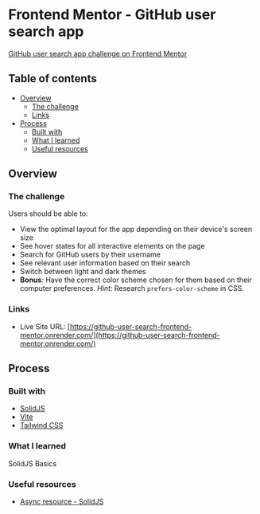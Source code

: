 # Frontend Mentor - GitHub user search app

[GitHub user search app challenge on Frontend Mentor](https://www.frontendmentor.io/challenges/github-user-search-app-Q09YOgaH6/)

## Table of contents

- [Overview](#overview)
  - [The challenge](#the-challenge)
  - [Links](#links)
- [Process](#my-process)
  - [Built with](#built-with)
  - [What I learned](#what-i-learned)
  - [Useful resources](#useful-resources)

## Overview

### The challenge

Users should be able to:

- View the optimal layout for the app depending on their device's screen size
- See hover states for all interactive elements on the page
- Search for GitHub users by their username
- See relevant user information based on their search
- Switch between light and dark themes
- **Bonus**: Have the correct color scheme chosen for them based on their computer preferences. _Hint_: Research `prefers-color-scheme` in CSS.

### Links

- Live Site URL: [https://github-user-search-frontend-mentor.onrender.com/](https://github-user-search-frontend-mentor.onrender.com/)

## Process

### Built with

- [SolidJS](https://www.solidjs.com/)
- [Vite](https://vitejs.dev/)
- [Tailwind CSS](https://tailwindcss.com/)

### What I learned

SolidJS Basics

### Useful resources

- [Async resource - SolidJS](https://www.solidjs.com/examples/asyncresource)
